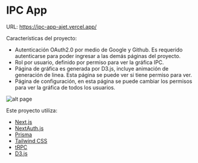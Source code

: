 # IPC App

URL: https://ipc-app-ajet.vercel.app/

Características del proyecto:

- Autenticación OAuth2.0 por medio de Google y Github. Es requerido autenticarse para poder ingresar a las demás páginas del proyecto.
- Rol por usuario, definido por permiso para ver la gráfica IPC.
- Página de gráfica es generada por D3.js, incluye animación de generación de linea. Esta página se puede ver si tiene permiso para ver.
- Página de configuración, en esta página se puede cambiar los permisos para ver la gráfica de todos los usuarios.

![alt page](https://res.cloudinary.com/df9fhapay/image/upload/v1680221176/Screenshot_2023-03-30_at_17.06.10_ilrxrx.png)

Este proyecto utiliza:
- [Next.js](https://nextjs.org)
- [NextAuth.js](https://next-auth.js.org)
- [Prisma](https://prisma.io)
- [Tailwind CSS](https://tailwindcss.com)
- [tRPC](https://trpc.io)
- [D3.js](https://d3js.org)
